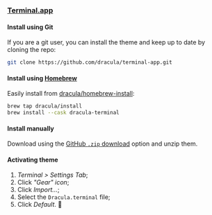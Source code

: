 ### [Terminal.app](<https://en.wikipedia.org/wiki/Terminal_(macOS)>)

#### Install using Git

If you are a git user, you can install the theme and keep up to date by cloning the repo:

```bash
git clone https://github.com/dracula/terminal-app.git
```

#### Install using [Homebrew](https://brew.sh)

Easily install from [dracula/homebrew-install](https://github.com/dracula/homebrew-install/blob/master/Casks/dracula-terminal.rb):

```bash
brew tap dracula/install
brew install --cask dracula-terminal
```

#### Install manually

Download using the [GitHub `.zip` download](https://github.com/dracula/terminal-app/archive/master.zip) option and unzip them.

#### Activating theme

1.  _Terminal > Settings Tab_;
2.  Click _"Gear" icon_;
3.  Click _Import..._;
4.  Select the `Dracula.terminal` file;
5.  Click _Default_. 💜
